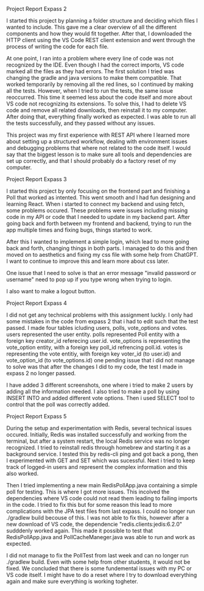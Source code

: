 Project Report Expass 2

I started this project by planning a folder structure and deciding which files I wanted to include. 
This gave me a clear overview of all the different components and how they would fit together. 
After that, I downloaded the HTTP client using the VS Code REST client extension and went through the process of writing the code for each file. 

At one point, I ran into a problem where every line of code was not recognized by the IDE. 
Even though I had the correct imports, VS code marked all the files as they had errors. 
The first solution I tried was changing the gradle and java versions to make them compatible. 
That worked temporarily by removing all the red lines, so I continued by making all the tests. 
However, when I tried to run the tests, the same issue reoccurred. 
This time it seemed less about the code itself and more about VS code not recognizing its extensions. 
To solve this, I had to delete VS code and remove all related downloads, then reinstall it to my computer. 
After doing that, everything finally worked as expected. 
I was able to run all the tests successfully, and they passed without any issues.   

This project was my first experience with REST API where I learned more about setting up a structured workflow, 
dealing with environment issues and debugging problems that where not related to the code itself. 
I would say that the biggest lesson is to make sure all tools and dependencies are set up correctly,
and that I should probably do a factory reset of my computer. 

Project Report Expass 3

I started this project by only focusing on the frontend part and finishing a Poll that worked as intented. 
This went smooth and I had fun designing and learning React. 
When i started to connect my backend and using fetch, some problems occured. 
These problems were issues including missing code in my API or code that I needed to update in my backend part.
After going back and forth between my frontend and backend, trying to run the app multiple times and fixing bugs,
things started to work.

After this I wanted to implement a simple login, which lead to more going back and forth, changing things in both parts.
I managed to do this and then moved on to aesthetics and fixing my css file with some help from ChatGPT.
I want to continue to improve this and learn more about css later.

One issue that I need to solve is that an error message "invalid password or username" need to pop up if you type wrong when trying to login.

I also want to make a logout button. 

Project Report Expass 4

I did not get any technical problems with this assignment luckly. 
I only had some mistakes in the code from expass 2 that i had to edit such that the test passed. 
I made four tables icluding users, polls, vote_options and votes. users represented the user entity. polls represented Poll entity with a foreign key creator_id referecing user.id. vote_options is representing the vote_option entity, with a foreign key poll_id refrencing poll.id. votes is representing the vote entitiy, with foreign key voter_id (to user.id) and vote_option_id (to vote_options.id)
one pending issue that i did not manage to solve was that after the changes I did to my code, the test I made in expass 2 no longer passed. 

I have added 3 different screenshots, one where i tried to make 2 users by adding all the information needed. I also tried to make a poll by using INSERT INTO and added different vote options. Then i used SELECT tool to control that the poll was correctly added. 

Project Report Expass 5

During the setup and experimentation with Redis, several technical issues occured. Initially, Redis was installed successfully and working from the terminal, but after a system restart, the local Redis service was no longer recognized. I tried to reinstall redis through homebrew and starting it as a background service. I tested this by redis-cli ping and got back a pong, then I experimented with GET and SET which was sucessful. Next i tried to keep track of logged-in users and represent the complex information and this also worked. 

Then I tried implementing a new main RedisPollApp.java containing a simple poll for testing. This is where I got more issues. This incolved the dependencies where VS code could not read them leading to failing imports in the code. I tried to fix this but for some reason this lead to more complications with the JPA test files from last expass. I could no longer run ./gradlew build becouse of this. I was not able to fix this, however after a new download of VS code, the dependencie "redis.clients:jedis:6.2.0" sudddenly worked again. This made it possible to test that RedisPollApp.java and PollCacheManeger.java was able to run and work as expected. 

I did not manage to fix the PollTest from last week and can no longer run ./gradlew build. Even with some help from other students, it would not be fixed. We concluded that there is some fundemental issues with my PC or VS code itself. I might have to do a reset where I try to download everything again and make sure everything is working togheter. 





